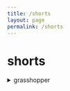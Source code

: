 ```yaml
---
title: /shorts
layout: page
permalink: /shorts
---
```


# shorts
<details>
    <summary>grasshopper</summary>
        <details>
            <summary>basics</summary>
                <details>
                    <summary>interface</summary>
                    {% include youtube.html id="0_XHG3OMI5xY" %}
                </details>
                <details>
                    <summary>geometry</summary>
                    {% include youtube.html id="0_XHG3OMI5xY" %}
                </details>
                <details>
                    <summary>data trees</summary>
                    {% include youtube.html id="0_XHG3OMI5xY" %}
                </details>
                <details>
                    <summary>vectors</summary>
                    {% include youtube.html id="0_XHG3OMI5xY" %}
                </details>
        </details>
</details>

